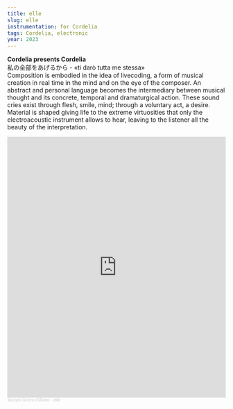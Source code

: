 ```yaml
---
title: elle
slug: elle
instrumentation: for Cordelia
tags: Cordelia, electronic
year: 2023
---
```

**Cordelia presents Cordelia**<br>
私の全部をあげるから - «ti darò tutta me stessa»<br>
Composition is embodied in the idea of livecoding, a form of musical creation in real time in the mind and on the eye of the composer. An abstract and personal language becomes the intermediary between musical thought and its concrete, temporal and dramaturgical action. These sound cries exist through flesh, smile, mind; through a voluntary act, a desire. Material is shaped giving life to the extreme virtuosities that only the electroacoustic instrument allows to hear, leaving to the listener all the beauty of the interpretation.<br>

<iframe width="100%" height="600" scrolling="no" frameborder="no" allow="autoplay" src="https://w.soundcloud.com/player/?url=https%3A//api.soundcloud.com/playlists/1674716547&color=%23f10000&auto_play=false&hide_related=false&show_comments=true&show_user=true&show_reposts=false&show_teaser=true&visual=true"></iframe><div style="font-size: 10px; color: #cccccc;line-break: anywhere;word-break: normal;overflow: hidden;white-space: nowrap;text-overflow: ellipsis; font-family: Interstate,Lucida Grande,Lucida Sans Unicode,Lucida Sans,Garuda,Verdana,Tahoma,sans-serif;font-weight: 100;"><a href="https://soundcloud.com/jacopogrecodalceo" title="Jacopo Greco d&#x27;Alceo" target="_blank" style="color: #cccccc; text-decoration: none;">Jacopo Greco d&#x27;Alceo</a> · <a href="https://soundcloud.com/jacopogrecodalceo/sets/elle" title="elle" target="_blank" style="color: #cccccc; text-decoration: none;">elle</a></div>